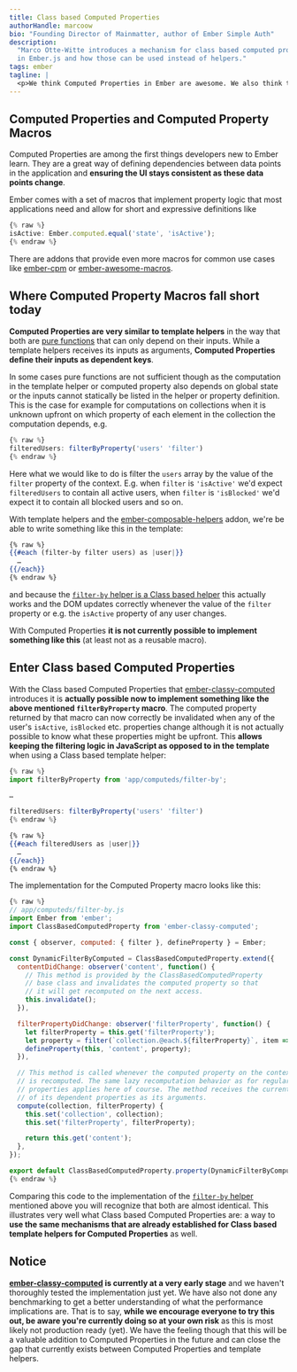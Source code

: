 ```yaml
---
title: Class based Computed Properties
authorHandle: marcoow
bio: "Founding Director of Mainmatter, author of Ember Simple Auth"
description:
  "Marco Otte-Witte introduces a mechanism for class based computed properties
  in Ember.js and how those can be used instead of helpers."
tags: ember
tagline: |
  <p>We think Computed Properties in Ember are awesome. We also think they <a href="https://speakerdeck.com/marcoow/templates-and-logic-in-ember">are in many cases the better alternative to template helpers</a> as they allow for cleaner separation of where a computation is triggered and the implementation of that computation. In some cases though it is currently very hard to do things in Computed Properties (and Computed Property macros in particular) that are possible with Class based helpers. With the <strong>introduction of Class based Computed Properties</strong> we're aiming at making these scenarios solvable easily.</p>
---
```


## Computed Properties and Computed Property Macros

Computed Properties are among the first things developers new to Ember learn.
They are a great way of defining dependencies between data points in the
application and **ensuring the UI stays consistent as these data points
change**.

Ember comes with a set of macros that implement property logic that most
applications need and allow for short and expressive definitions like

```js
{% raw %}
isActive: Ember.computed.equal('state', 'isActive');
{% endraw %}
```

There are addons that provide even more macros for common use cases like
[ember-cpm](https://github.com/cibernox/ember-cpm) or
[ember-awesome-macros](https://github.com/kellyselden/ember-awesome-macros).

## Where Computed Property Macros fall short today

**Computed Properties are very similar to template helpers** in the way that
both are [pure functions](https://en.wikipedia.org/wiki/Pure_function) that can
only depend on their inputs. While a template helpers receives its inputs as
arguments, **Computed Properties define their inputs as dependent keys**.

In some cases pure functions are not sufficient though as the computation in the
template helper or computed property also depends on global state or the inputs
cannot statically be listed in the helper or property definition. This is the
case for example for computations on collections when it is unknown upfront on
which property of each element in the collection the computation depends, e.g.

```js
{% raw %}
filteredUsers: filterByProperty('users' 'filter')
{% endraw %}
```

Here what we would like to do is filter the `users` array by the value of the
`filter` property of the context. E.g. when `filter` is `'isActive'` we'd expect
`filteredUsers` to contain all active users, when `filter` is `'isBlocked'` we'd
expect it to contain all blocked users and so on.

With template helpers and the
[ember-composable-helpers](https://github.com/DockYard/ember-composable-helpers)
addon, we're be able to write something like this in the template:

```hbs
{% raw %}
{{#each (filter-by filter users) as |user|}}
  …
{{/each}}
{% endraw %}
```

and because the
[`filter-by` helper is a Class based helper](https://github.com/DockYard/ember-composable-helpers/blob/master/addon/helpers/filter-by.js)
this actually works and the DOM updates correctly whenever the value of the
`filter` property or e.g. the `isActive` property of any user changes.

With Computed Properties **it is not currently possible to implement something
like this** (at least not as a reusable macro).

## Enter Class based Computed Properties

With the Class based Computed Properties that
[ember-classy-computed](https://github.com/mainmatter/ember-classy-computed)
introduces it is **actually possible now to implement something like the above
mentioned `filterByProperty` macro**. The computed property returned by that
macro can now correctly be invalidated when any of the user's `isActive`,
`isBlocked` etc. properties change although it is not actually possible to know
what these properties might be upfront. This **allows keeping the filtering
logic in JavaScript as opposed to in the template** when using a Class based
template helper:

```js
{% raw %}
import filterByProperty from 'app/computeds/filter-by';

…

filteredUsers: filterByProperty('users' 'filter')
{% endraw %}
```

```hbs
{% raw %}
{{#each filteredUsers as |user|}}
  …
{{/each}}
{% endraw %}
```

The implementation for the Computed Property macro looks like this:

<!-- prettier-ignore -->
```js
{% raw %}
// app/computeds/filter-by.js
import Ember from 'ember';
import ClassBasedComputedProperty from 'ember-classy-computed';

const { observer, computed: { filter }, defineProperty } = Ember;

const DynamicFilterByComputed = ClassBasedComputedProperty.extend({
  contentDidChange: observer('content', function() {
    // This method is provided by the ClassBasedComputedProperty
    // base class and invalidates the computed property so that
    // it will get recomputed on the next access.
    this.invalidate();
  }),

  filterPropertyDidChange: observer('filterProperty', function() {
    let filterProperty = this.get('filterProperty');
    let property = filter(`collection.@each.${filterProperty}`, item => item.get(filterProperty));
    defineProperty(this, 'content', property);
  }),

  // This method is called whenever the computed property on the context object
  // is recomputed. The same lazy recomputation behavior as for regular computed
  // properties applies here of course. The method receives the current values
  // of its dependent properties as its arguments.
  compute(collection, filterProperty) {
    this.set('collection', collection);
    this.set('filterProperty', filterProperty);

    return this.get('content');
  },
});

export default ClassBasedComputedProperty.property(DynamicFilterByComputed);
{% endraw %}
```

Comparing this code to the implementation of the
[`filter-by` helper](https://github.com/DockYard/ember-composable-helpers/blob/master/addon/helpers/filter-by.js)
mentioned above you will recognize that both are almost identical. This
illustrates very well what Class based Computed Properties are: a way to **use
the same mechanisms that are already established for Class based template
helpers for Computed Properties** as well.

## Notice

**[ember-classy-computed](https://github.com/mainmatter/ember-classy-computed)
is currently at a very early stage** and we haven't thoroughly tested the
implementation just yet. We have also not done any benchmarking to get a better
understanding of what the performance implications are. That is to say, **while
we encourage everyone to try this out, be aware you're currently doing so at
your own risk** as this is most likely not production ready (yet). We have the
feeling though that this will be a valuable addition to Computed Properties in
the future and can close the gap that currently exists between Computed
Properties and template helpers.
